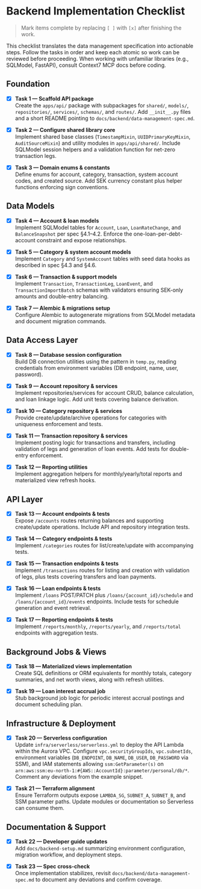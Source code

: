 # Backend Implementation Checklist

> Mark items complete by replacing `[ ]` with `[x]` after finishing the work.

This checklist translates the data management specification into actionable steps. Follow the tasks in order and keep each atomic so work can be reviewed before proceeding. When working with unfamiliar libraries (e.g., SQLModel, FastAPI), consult Context7 MCP docs before coding.

## Foundation

- [x] **Task 1 — Scaffold API package**  
      Create the `apps/api/` package with subpackages for `shared/`, `models/`, `repositories/`, `services/`, `schemas/`, and `routes/`. Add `__init__.py` files and a short README pointing to `docs/backend/data-management-spec.md`.

- [x] **Task 2 — Configure shared library core**  
       Implement shared base classes (`TimestampMixin`, `UUIDPrimaryKeyMixin`, `AuditSourceMixin`) and utility modules in `apps/api/shared/`. Include SQLModel session helpers and a validation function for net-zero transaction legs.

- [x] **Task 3 — Domain enums & constants**  
       Define enums for account, category, transaction, system account codes, and created source. Add SEK currency constant plus helper functions enforcing sign conventions.

## Data Models

- [x] **Task 4 — Account & loan models**  
       Implement SQLModel tables for `Account`, `Loan`, `LoanRateChange`, and `BalanceSnapshot` per spec §4.1–4.2. Enforce the one-loan-per-debt-account constraint and expose relationships.

- [x] **Task 5 — Category & system account models**  
       Implement `Category` and `SystemAccount` tables with seed data hooks as described in spec §4.3 and §4.6.

- [x] **Task 6 — Transaction & support models**  
       Implement `Transaction`, `TransactionLeg`, `LoanEvent`, and `TransactionImportBatch` schemas with validators ensuring SEK-only amounts and double-entry balancing.

- [x] **Task 7 — Alembic & migrations setup**  
       Configure Alembic to autogenerate migrations from SQLModel metadata and document migration commands.

## Data Access Layer

- [x] **Task 8 — Database session configuration**  
       Build DB connection utilities using the pattern in `temp.py`, reading credentials from environment variables (DB endpoint, name, user, password).

- [x] **Task 9 — Account repository & services**  
       Implement repositories/services for account CRUD, balance calculation, and loan linkage logic. Add unit tests covering balance derivation.

- [x] **Task 10 — Category repository & services**  
       Provide create/update/archive operations for categories with uniqueness enforcement and tests.

- [x] **Task 11 — Transaction repository & services**  
       Implement posting logic for transactions and transfers, including validation of legs and generation of loan events. Add tests for double-entry enforcement.

- [x] **Task 12 — Reporting utilities**  
       Implement aggregation helpers for monthly/yearly/total reports and materialized view refresh hooks.

## API Layer

- [x] **Task 13 — Account endpoints & tests**  
       Expose `/accounts` routes returning balances and supporting create/update operations. Include API and repository integration tests.

- [x] **Task 14 — Category endpoints & tests**  
       Implement `/categories` routes for list/create/update with accompanying tests.

- [x] **Task 15 — Transaction endpoints & tests**  
       Implement `/transactions` routes for listing and creation with validation of legs, plus tests covering transfers and loan payments.

- [x] **Task 16 — Loan endpoints & tests**  
       Implement `/loans` POST/PATCH plus `/loans/{account_id}/schedule` and `/loans/{account_id}/events` endpoints. Include tests for schedule generation and event retrieval.

- [x] **Task 17 — Reporting endpoints & tests**  
       Implement `/reports/monthly`, `/reports/yearly`, and `/reports/total` endpoints with aggregation tests.

## Background Jobs & Views

- [x] **Task 18 — Materialized views implementation**  
       Create SQL definitions or ORM equivalents for monthly totals, category summaries, and net worth views, along with refresh utilities.

- [x] **Task 19 — Loan interest accrual job**  
       Stub background job logic for periodic interest accrual postings and document scheduling plan.

## Infrastructure & Deployment

- [x] **Task 20 — Serverless configuration**  
       Update `infra/serverless/serverless.yml` to deploy the API Lambda within the Aurora VPC. Configure `vpc.securityGroupIds`, `vpc.subnetIds`, environment variables (`DB_ENDPOINT`, `DB_NAME`, `DB_USER`, `DB_PASSWORD` via SSM), and IAM statements allowing `ssm:GetParameter(s)` on `arn:aws:ssm:eu-north-1:#{AWS::AccountId}:parameter/personal/db/*`. Comment any deviations from the example snippet.

- [x] **Task 21 — Terraform alignment**  
       Ensure Terraform outputs expose `LAMBDA_SG`, `SUBNET_A`, `SUBNET_B`, and SSM parameter paths. Update modules or documentation so Serverless can consume them.

## Documentation & Support

- [x] **Task 22 — Developer guide updates**  
       Add `docs/backend-setup.md` summarizing environment configuration, migration workflow, and deployment steps.

- [x] **Task 23 — Spec cross-check**  
       Once implementation stabilizes, revisit `docs/backend/data-management-spec.md` to document any deviations and confirm coverage.
